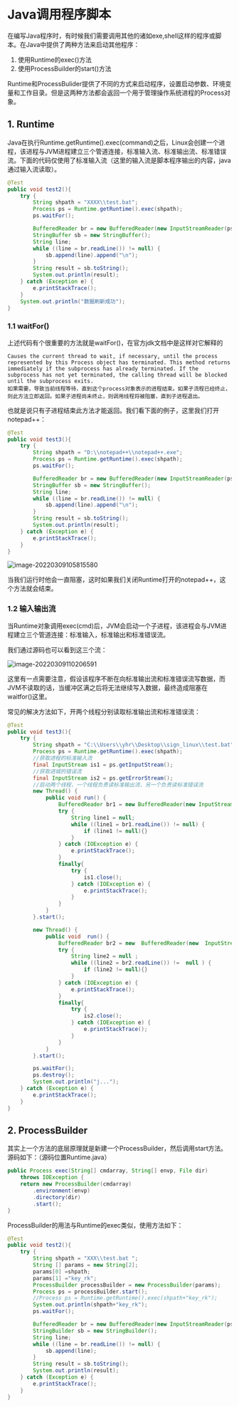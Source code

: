 # Java调用程序脚本

在编写Java程序时，有时候我们需要调用其他的诸如exe,shell这样的程序或脚本。在Java中提供了两种方法来启动其他程序：

1. 使用Runtime的exec()方法
2. 使用ProcessBuilder的start()方法

 Runtime和ProcessBulider提供了不同的方式来启动程序，设置启动参数、环境变量和工作目录。但是这两种方法都会返回一个用于管理操作系统进程的Process对象。

## 1. Runtime

Java在执行Runtime.getRuntime().exec(command)之后，Linux会创建一个进程，该进程与JVM进程建立三个管道连接，标准输入流、标准输出流、标准错误流。下面的代码仅使用了标准输入流（这里的输入流是脚本程序输出的内容，java通过输入流读取）。

```java
@Test
public void test2(){
    try {
        String shpath = "XXXX\\test.bat";
        Process ps = Runtime.getRuntime().exec(shpath);
        ps.waitFor();

        BufferedReader br = new BufferedReader(new InputStreamReader(ps.getInputStream()));
        StringBuffer sb = new StringBuffer();
        String line;
        while ((line = br.readLine()) != null) {
            sb.append(line).append("\n");
        }
        String result = sb.toString();
        System.out.println(result);
    } catch (Exception e) {
        e.printStackTrace();
    }
    System.out.println("数据刷新成功");
}
```

### 1.1 waitFor()

上述代码有个很重要的方法就是waitFor()，在官方jdk文档中是这样对它解释的

~~~
Causes the current thread to wait, if necessary, until the process represented by this Process object has terminated. This method returns immediately if the subprocess has already terminated. If the subprocess has not yet terminated, the calling thread will be blocked until the subprocess exits.
如果需要，导致当前线程等待，直到这个process对象表示的进程结束。如果子流程已经终止，则此方法立即返回。如果子进程尚未终止，则调用线程将被阻塞，直到子进程退出。
~~~

也就是说只有子进程结束此方法才能返回。我们看下面的例子，这里我们打开notepad++：

```java
@Test
public void test3(){
    try {
        String shpath = "D:\\notepad++\\notepad++.exe";
        Process ps = Runtime.getRuntime().exec(shpath);
        ps.waitFor();

        BufferedReader br = new BufferedReader(new InputStreamReader(ps.getInputStream()));
        StringBuffer sb = new StringBuffer();
        String line;
        while ((line = br.readLine()) != null) {
            sb.append(line).append("\n");
        }
        String result = sb.toString();
        System.out.println(result);
    } catch (Exception e) {
        e.printStackTrace();
    }
}
```

![image-20220309105815580](https://mypic-12138.oss-cn-beijing.aliyuncs.com/blog/picgo/image-20220309105815580.png)

当我们运行时他会一直阻塞，这时如果我们关闭Runtime打开的notepad++，这个方法就会结束。

### 1.2 输入输出流

当Runtime对象调用exec(cmd)后，JVM会启动一个子进程，该进程会与JVM进程建立三个管道连接：标准输入，标准输出和标准错误流。

我们通过源码也可以看到这三个流：

![image-20220309110206591](https://mypic-12138.oss-cn-beijing.aliyuncs.com/blog/picgo/image-20220309110206591.png)

这里有一点需要注意，假设该程序不断在向标准输出流和标准错误流写数据，而JVM不读取的话，当缓冲区满之后将无法继续写入数据，最终造成阻塞在waitfor()这里。

常见的解决方法如下，开两个线程分别读取标准输出流和标准错误流：

```java
@Test
public void test3(){
    try {
        String shpath = "C:\\Users\\yhr\\Desktop\\sign_linux\\test.bat";
        Process ps = Runtime.getRuntime().exec(shpath);
        //获取进程的标准输入流  
        final InputStream is1 = ps.getInputStream();
        //获取进城的错误流  
        final InputStream is2 = ps.getErrorStream();
        //启动两个线程，一个线程负责读标准输出流，另一个负责读标准错误流  
        new Thread() {
            public void run() {
                BufferedReader br1 = new BufferedReader(new InputStreamReader(is1));
                try {
                    String line1 = null;
                    while ((line1 = br1.readLine()) != null) {
                        if (line1 != null){}
                    }
                } catch (IOException e) {
                    e.printStackTrace();
                }
                finally{
                    try {
                        is1.close();
                    } catch (IOException e) {
                        e.printStackTrace();
                    }
                }
            }
        }.start();

        new Thread() {
            public void  run() {
                BufferedReader br2 = new  BufferedReader(new  InputStreamReader(is2));
                try {
                    String line2 = null ;
                    while ((line2 = br2.readLine()) !=  null ) {
                        if (line2 != null){}
                    }
                } catch (IOException e) {
                    e.printStackTrace();
                }
                finally{
                    try {
                        is2.close();
                    } catch (IOException e) {
                        e.printStackTrace();
                    }
                }
            }
        }.start();

        ps.waitFor();
        ps.destroy();
        System.out.println("j...");
    } catch (Exception e) {
        e.printStackTrace();
    }
}
```

## 2. ProcessBuilder

其实上一个方法的底层原理就是新建一个ProcessBuilder，然后调用start方法。源码如下：（源码位置Runtime.java）

```java
public Process exec(String[] cmdarray, String[] envp, File dir)
    throws IOException {
    return new ProcessBuilder(cmdarray)
        .environment(envp)
        .directory(dir)
        .start();
}
```

ProcessBuilder的用法与Runtime的exec类似，使用方法如下：

```java
@Test
public void test2(){
    try {
        String shpath = "XXX\\test.bat ";
        String [] params = new String[2];
        params[0] =shpath;
        params[1] ="key_rk";
        ProcessBuilder processBuilder = new ProcessBuilder(params);
        Process ps = processBuilder.start();
        //Process ps = Runtime.getRuntime().exec(shpath+"key_rk");
        System.out.println(shpath+"key_rk");
        ps.waitFor();

        BufferedReader br = new BufferedReader(new InputStreamReader(ps.getInputStream()));
        StringBuilder sb = new StringBuilder();
        String line;
        while ((line = br.readLine()) != null) {
            sb.append(line);
        }
        String result = sb.toString();
        System.out.println(result);
    } catch (Exception e) {
        e.printStackTrace();
    }
}
```







